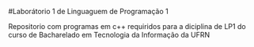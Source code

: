#Laborátorio 1 de Linguaguem de Programação 1


Repositorio com programas em c++ requiridos para a diciplina de LP1 do curso de Bacharelado em Tecnologia da Informação da UFRN
